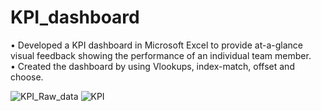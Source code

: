 # KPI_dashboard
• Developed a KPI dashboard in Microsoft Excel to provide at-a-glance visual feedback showing the performance of an individual team member.</br>
• Created the dashboard by using Vlookups, index-match, offset and choose.</br>


![KPI_Raw_data](https://user-images.githubusercontent.com/43718012/209034876-0aeb8868-f7ed-454f-a4a4-67c6b3cd3b17.png)
![KPI](https://user-images.githubusercontent.com/43718012/209034880-37b05754-0165-42fa-9d49-422abecfd814.png)
